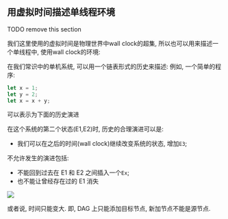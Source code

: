 ## 用虚拟时间描述单线程环境

TODO  remove this section

我们这里使用的虚拟时间是物理世界中wall clock的超集, 所以也可以用来描述一个单线程中, 使用wall clock的环境:

在我们常识中的单机系统, 可以用一个链表形式的历史来描述:
例如, 一个简单的程序:
```rust
let x = 1;
let y = 2;
let x = x + y;
```

可以表示为下面的历史演进

在这个系统的第二个状态(E1,E2)时,
历史的合理演进可以是:
-  我们可以在之后的时间(wall clock)继续改变系统的状态, 增加`E3`;

不允许发生的演进包括:
- 不能回到过去在 E1 和 E2 之间插入一个`Ex`;
- 也不能让曾经存在过的 E1 消失

![](history-singe-thread.excalidraw.png)

或者说, 时间只能变大. 即, DAG 上只能添加目标节点, 新加节点不能是源节点.